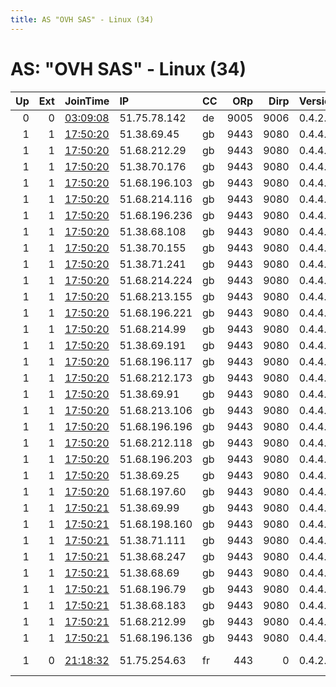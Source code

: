 ```yaml
---
title: AS "OVH SAS" - Linux (34)
---
```


# AS: "OVH SAS" - Linux (34)

|   Up |   Ext | JoinTime                                                                                            | IP            | CC   |   ORp |   Dirp | Version   | Contact                   | Nickname         |   eFamMembers |
|-----:|------:|:----------------------------------------------------------------------------------------------------|:--------------|:-----|------:|-------:|:----------|:--------------------------|:-----------------|--------------:|
|    0 |     0 | [03:09:08](https://metrics.torproject.org/rs.html#details/9D7B6BEBD936CFB66EF2DA392568254CE6D3A30E) | 51.75.78.142  | de   |  9005 |   9006 | 0.4.2.7   | None                      | hardlink         |             1 |
|    1 |     1 | [17:50:20](https://metrics.torproject.org/rs.html#details/0110D7D65C572B36C4CF4DD564B0BBB0B2ABF98D) | 51.38.69.45   | gb   |  9443 |   9080 | 0.4.4.5   | https://supportanonymity. | SupportAnonymity |             1 |
|    1 |     1 | [17:50:20](https://metrics.torproject.org/rs.html#details/1A7C2D579CDCE10C85E42FE515EFBA48A17A7D17) | 51.68.212.29  | gb   |  9443 |   9080 | 0.4.4.5   | https://supportanonymity. | SupportAnonymity |             1 |
|    1 |     1 | [17:50:20](https://metrics.torproject.org/rs.html#details/28724DB378396B1CD079D75824D9ADAEABC4C469) | 51.38.70.176  | gb   |  9443 |   9080 | 0.4.4.5   | https://supportanonymity. | SupportAnonymity |             1 |
|    1 |     1 | [17:50:20](https://metrics.torproject.org/rs.html#details/289730865CD9615FDAE620C65C973B3D99F6BB07) | 51.68.196.103 | gb   |  9443 |   9080 | 0.4.4.5   | https://supportanonymity. | SupportAnonymity |             1 |
|    1 |     1 | [17:50:20](https://metrics.torproject.org/rs.html#details/3767BCA088F4C54D688F47C57B9868C9DF7D8D64) | 51.68.214.116 | gb   |  9443 |   9080 | 0.4.4.5   | https://supportanonymity. | SupportAnonymity |             1 |
|    1 |     1 | [17:50:20](https://metrics.torproject.org/rs.html#details/4839BD15B8E8BBDA5CDF304ECD7516D104CDC7F4) | 51.68.196.236 | gb   |  9443 |   9080 | 0.4.4.5   | https://supportanonymity. | SupportAnonymity |             1 |
|    1 |     1 | [17:50:20](https://metrics.torproject.org/rs.html#details/48E6494B14CAA7DFB4D87E0A76CA829F37C8D1C3) | 51.38.68.108  | gb   |  9443 |   9080 | 0.4.4.5   | https://supportanonymity. | SupportAnonymity |             1 |
|    1 |     1 | [17:50:20](https://metrics.torproject.org/rs.html#details/59571FEE54462C0E1B540D1E155B2334B9F10498) | 51.38.70.155  | gb   |  9443 |   9080 | 0.4.4.5   | https://supportanonymity. | SupportAnonymity |             1 |
|    1 |     1 | [17:50:20](https://metrics.torproject.org/rs.html#details/6C03F70B7A90BF179ABBD3E0A854C2A1AF123966) | 51.38.71.241  | gb   |  9443 |   9080 | 0.4.4.5   | https://supportanonymity. | SupportAnonymity |             1 |
|    1 |     1 | [17:50:20](https://metrics.torproject.org/rs.html#details/77B6C374D5E16FDFC7698A645383CA9914F379ED) | 51.68.214.224 | gb   |  9443 |   9080 | 0.4.4.5   | https://supportanonymity. | SupportAnonymity |             1 |
|    1 |     1 | [17:50:20](https://metrics.torproject.org/rs.html#details/85F1A5CBFDE60BC53F00D1E98165A259AB984B58) | 51.68.213.155 | gb   |  9443 |   9080 | 0.4.4.5   | https://supportanonymity. | SupportAnonymity |             1 |
|    1 |     1 | [17:50:20](https://metrics.torproject.org/rs.html#details/9C432CC79130F4B923ADCD853A1ED621798728E6) | 51.68.196.221 | gb   |  9443 |   9080 | 0.4.4.5   | https://supportanonymity. | SupportAnonymity |             1 |
|    1 |     1 | [17:50:20](https://metrics.torproject.org/rs.html#details/A1F0D5720A71E6608DBB488CEA25BD5F1FA6E95B) | 51.68.214.99  | gb   |  9443 |   9080 | 0.4.4.5   | https://supportanonymity. | SupportAnonymity |             1 |
|    1 |     1 | [17:50:20](https://metrics.torproject.org/rs.html#details/A95F8F3E558D0D5B4CD3BD935EEEA14C73094A52) | 51.38.69.191  | gb   |  9443 |   9080 | 0.4.4.5   | https://supportanonymity. | SupportAnonymity |             1 |
|    1 |     1 | [17:50:20](https://metrics.torproject.org/rs.html#details/B3BC12E565A58902BD4E73EAFFC6AA98C46F417B) | 51.68.196.117 | gb   |  9443 |   9080 | 0.4.4.5   | https://supportanonymity. | SupportAnonymity |             1 |
|    1 |     1 | [17:50:20](https://metrics.torproject.org/rs.html#details/B5F6D1B3AF78C55369262DD17D11420C6862142C) | 51.68.212.173 | gb   |  9443 |   9080 | 0.4.4.5   | https://supportanonymity. | SupportAnonymity |             1 |
|    1 |     1 | [17:50:20](https://metrics.torproject.org/rs.html#details/BA100669E3D81203339579FE2224D0A7E37422AA) | 51.38.69.91   | gb   |  9443 |   9080 | 0.4.4.5   | https://supportanonymity. | SupportAnonymity |             1 |
|    1 |     1 | [17:50:20](https://metrics.torproject.org/rs.html#details/BD7D0FB739E204D23B1B0B74DC9D8E311A0552A3) | 51.68.213.106 | gb   |  9443 |   9080 | 0.4.4.5   | https://supportanonymity. | SupportAnonymity |             1 |
|    1 |     1 | [17:50:20](https://metrics.torproject.org/rs.html#details/C14DE0D48928ABE0C15837CF35D070E0A3B8F0F4) | 51.68.196.196 | gb   |  9443 |   9080 | 0.4.4.5   | https://supportanonymity. | SupportAnonymity |             1 |
|    1 |     1 | [17:50:20](https://metrics.torproject.org/rs.html#details/C75B26E3D4675F93F15AA2518860302A43D9BAC3) | 51.68.212.118 | gb   |  9443 |   9080 | 0.4.4.5   | https://supportanonymity. | SupportAnonymity |             1 |
|    1 |     1 | [17:50:20](https://metrics.torproject.org/rs.html#details/CCF5C7C279A21C592E5DDF67D57542DD84C7146A) | 51.68.196.203 | gb   |  9443 |   9080 | 0.4.4.5   | https://supportanonymity. | SupportAnonymity |             1 |
|    1 |     1 | [17:50:20](https://metrics.torproject.org/rs.html#details/CE67975EF0235DB732ADA85C6BF36CFDEFA18555) | 51.38.69.25   | gb   |  9443 |   9080 | 0.4.4.5   | https://supportanonymity. | SupportAnonymity |             1 |
|    1 |     1 | [17:50:20](https://metrics.torproject.org/rs.html#details/E158EAA8788B8CFFF06A4D888D0C6B28DC1F057B) | 51.68.197.60  | gb   |  9443 |   9080 | 0.4.4.5   | https://supportanonymity. | SupportAnonymity |             1 |
|    1 |     1 | [17:50:21](https://metrics.torproject.org/rs.html#details/08D8EC605A5CF77B6AC3F9CF34FA2B32E6F0EB3A) | 51.38.69.99   | gb   |  9443 |   9080 | 0.4.4.5   | https://supportanonymity. | SupportAnonymity |             1 |
|    1 |     1 | [17:50:21](https://metrics.torproject.org/rs.html#details/46A97AF8E2E20178EDD4D9F931B054FC1BEDC00A) | 51.68.198.160 | gb   |  9443 |   9080 | 0.4.4.5   | https://supportanonymity. | SupportAnonymity |             1 |
|    1 |     1 | [17:50:21](https://metrics.torproject.org/rs.html#details/612BF4A52D0DE957BBE376D4ED5A4203F9B2D7B6) | 51.38.71.111  | gb   |  9443 |   9080 | 0.4.4.5   | https://supportanonymity. | SupportAnonymity |             1 |
|    1 |     1 | [17:50:21](https://metrics.torproject.org/rs.html#details/6A676D859C2D12CA8B699E710DF63CACC406B08F) | 51.38.68.247  | gb   |  9443 |   9080 | 0.4.4.5   | https://supportanonymity. | SupportAnonymity |             1 |
|    1 |     1 | [17:50:21](https://metrics.torproject.org/rs.html#details/74F71248F22646392AF63D4C4170C3B3A02E48A7) | 51.38.68.69   | gb   |  9443 |   9080 | 0.4.4.5   | https://supportanonymity. | SupportAnonymity |             1 |
|    1 |     1 | [17:50:21](https://metrics.torproject.org/rs.html#details/A60A7FED7F5BA22E4B37CF238957BEF152474DA5) | 51.68.196.79  | gb   |  9443 |   9080 | 0.4.4.5   | https://supportanonymity. | SupportAnonymity |             1 |
|    1 |     1 | [17:50:21](https://metrics.torproject.org/rs.html#details/B38F79C0789282F69D787B2133C9F8F4D1FE95E6) | 51.38.68.183  | gb   |  9443 |   9080 | 0.4.4.5   | https://supportanonymity. | SupportAnonymity |             1 |
|    1 |     1 | [17:50:21](https://metrics.torproject.org/rs.html#details/C5197F6405A6F1423978683272A648FF79833F7F) | 51.68.212.99  | gb   |  9443 |   9080 | 0.4.4.5   | https://supportanonymity. | SupportAnonymity |             1 |
|    1 |     1 | [17:50:21](https://metrics.torproject.org/rs.html#details/D25B78BB13249FA73B1AA5641847A66BDF014A6B) | 51.68.196.136 | gb   |  9443 |   9080 | 0.4.4.5   | https://supportanonymity. | SupportAnonymity |             1 |
|    1 |     0 | [21:18:32](https://metrics.torproject.org/rs.html#details/08CE663363148E992595724A2B29BF8EE68D32A4) | 51.75.254.63  | fr   |   443 |      0 | 0.4.2.7   | tor-operator@your-emailad | phenix           |             1 |
